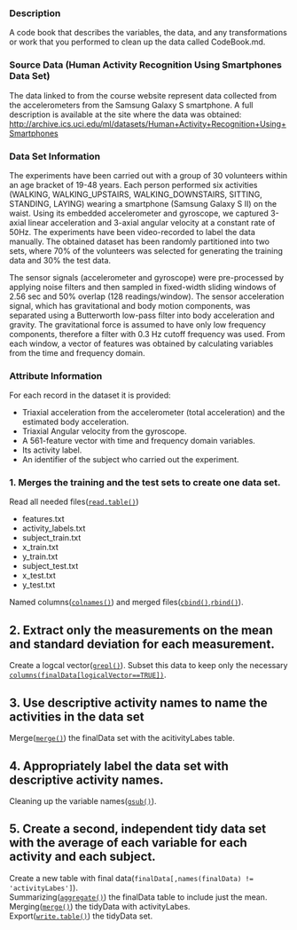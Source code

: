 ### Description
A code book that describes the variables, the data, and any transformations or work that you performed to clean up the data called CodeBook.md.

### Source Data (Human Activity Recognition Using Smartphones Data Set)

The data linked to from the course website represent data collected from the accelerometers from the Samsung Galaxy S smartphone. A full description is available at the site where the data was obtained:
http://archive.ics.uci.edu/ml/datasets/Human+Activity+Recognition+Using+Smartphones 

### Data Set Information
The experiments have been carried out with a group of 30 volunteers within an age bracket of 19-48 years. Each person performed six activities (WALKING, WALKING_UPSTAIRS, WALKING_DOWNSTAIRS, SITTING, STANDING, LAYING) wearing a smartphone (Samsung Galaxy S II) on the waist. Using its embedded accelerometer and gyroscope, we captured 3-axial linear acceleration and 3-axial angular velocity at a constant rate of 50Hz. The experiments have been video-recorded to label the data manually. The obtained dataset has been randomly partitioned into two sets, where 70% of the volunteers was selected for generating the training data and 30% the test data. 

The sensor signals (accelerometer and gyroscope) were pre-processed by applying noise filters and then sampled in fixed-width sliding windows of 2.56 sec and 50% overlap (128 readings/window). The sensor acceleration signal, which has gravitational and body motion components, was separated using a Butterworth low-pass filter into body acceleration and gravity. The gravitational force is assumed to have only low frequency components, therefore a filter with 0.3 Hz cutoff frequency was used. From each window, a vector of features was obtained by calculating variables from the time and frequency domain.

### Attribute Information
For each record in the dataset it is provided: 
- Triaxial acceleration from the accelerometer (total acceleration) and the estimated body acceleration. 
- Triaxial Angular velocity from the gyroscope. 
- A 561-feature vector with time and frequency domain variables. 
- Its activity label. 
- An identifier of the subject who carried out the experiment.

### 1. Merges the training and the test sets to create one data set.
Read all needed files([`read.table()`](https://stat.ethz.ch/R-manual/R-devel/library/utils/html/read.table.html))
- features.txt
- activity_labels.txt
- subject_train.txt
- x_train.txt
- y_train.txt
- subject_test.txt
- x_test.txt
- y_test.txt

Named columns([`colnames()`](https://stat.ethz.ch/R-manual/R-devel/library/base/html/colnames.html)) and merged files([`cbind()`,`rbind()`](https://stat.ethz.ch/R-manual/R-devel/library/base/html/cbind.html)).

## 2. Extract only the measurements on the mean and standard deviation for each measurement. 
Create a logcal vector([`grepl()`](https://stat.ethz.ch/R-manual/R-devel/library/base/html/grep.html)). Subset this data to keep only the necessary [`columns(finalData[logicalVector==TRUE])`](https://stat.ethz.ch/R-manual/R-devel/library/base/html/colnames.html).

## 3. Use descriptive activity names to name the activities in the data set
Merge([`merge()`](https://stat.ethz.ch/R-manual/R-devel/library/base/html/merge.html)) the finalData set with the acitivityLabes table.

## 4. Appropriately label the data set with descriptive activity names.
Cleaning up the variable names([`gsub()`](https://stat.ethz.ch/R-manual/R-devel/library/base/html/grep.html)).

## 5. Create a second, independent tidy data set with the average of each variable for each activity and each subject. 
Create a new table with final data(`finalData[,names(finalData) != 'activityLabes']`).  
Summarizing([`aggregate()`](https://stat.ethz.ch/R-manual/R-devel/library/stats/html/aggregate.html)) the finalData table to include just the mean.  
Merging([`merge()`](https://stat.ethz.ch/R-manual/R-devel/library/base/html/merge.html)) the tidyData with activityLabes.  
Export([`write.table()`](https://stat.ethz.ch/R-manual/R-devel/library/utils/html/write.table.html)) the tidyData set.
